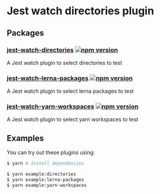 # Jest watch directories plugin

## Packages

### [jest-watch-directories](./packages/jest-watch-directories) [![npm version](https://badge.fury.io/js/jest-watch-directories.svg)](https://badge.fury.io/js/jest-watch-directories)

A Jest watch plugin to select directories to test

### [jest-watch-lerna-packages](./packages/jest-watch-lerna-packages) [![npm version](https://badge.fury.io/js/jest-watch-lerna-packages.svg)](https://badge.fury.io/js/jest-watch-lerna-packages)

A Jest watch plugin to select lerna packages to test

### [jest-watch-yarn-workspaces](./packages/jest-watch-yarn-workspaces) [![npm version](https://badge.fury.io/js/jest-watch-yarn-workspaces.svg)](https://badge.fury.io/js/jest-watch-yarn-workspaces)

A Jest watch plugin to select yarn workspaces to test

## Examples

You can try out these plugins using:

```sh
$ yarn # Install dependencies

$ yarn example:directories
$ yarn example:lerna-packages
$ yarn example:yarn-workspaces
```
